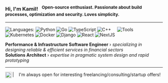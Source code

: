 ### Hi, I'm Kamil! &nbsp;&nbsp;<sup>Open-source enthusiast. Passionate about build processes, optimization and security. Loves simplicity.</sup>

----

![Languages:](https://img.shields.io/static/v1?label=&message=Languages:&color=111&style=flat-square)
![Python](https://img.shields.io/static/v1?logo=python&label=&message=Python&color=ED9D00&logoColor=000&style=flat-square&link=)
![Go](https://img.shields.io/static/v1?logo=go&label=&message=Golang&color=ED9D00&logoColor=000&style=flat-square)
![TypeScript](https://img.shields.io/static/v1?logo=typescript&label=&message=TypeScript&color=ED9D00&logoColor=000&style=flat-square)
![C++](https://img.shields.io/static/v1?logo=c%2b%2b&label=&message=C%2b%2b&color=ED9D00&logoColor=000&style=flat-square)
&nbsp;&nbsp;&nbsp;
![Tools](https://img.shields.io/static/v1?label=&message=Tools:&color=111&style=flat-square)
![Kubernetes](https://img.shields.io/static/v1?logo=kubernetes&label=&message=Kubernetes&color=ED9D00&logoColor=000&style=flat-square)
![Docker](https://img.shields.io/static/v1?logo=docker&label=&message=Docker&color=ED9D00&logoColor=000&style=flat-square)
![Django](https://img.shields.io/static/v1?logo=django&label=&message=Django&color=ED9D00&logoColor=000&style=flat-square)
![React](https://img.shields.io/static/v1?logo=react&label=&message=React&color=ED9D00&logoColor=000&style=flat-square)
![NextJS](https://img.shields.io/static/v1?logo=nextdotjs&label=&message=NextJS&color=ED9D00&logoColor=000&style=flat-square)
&nbsp;&nbsp;&nbsp;

**Performance & Infrastructure Software Engineer** &#8250; _specializing in designing reliable & efficient services in financial sectors_
<br/>
**Solutions Architect** &#8250; _expertise in pragmatic system design and rapid prototyping_

----

<a href="https://linkedin.com/in/kamilmarut">
  <img align="left" alt="LinkedIn" width="20px" src="https://simpleicons.now.sh/linkedin/ED9D00" />
</a>

| &nbsp;&nbsp; I'm always open for interesting freelancing/consulting/startup offers!

